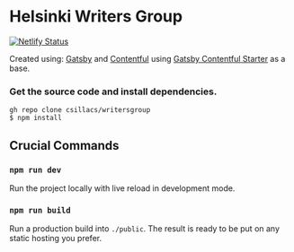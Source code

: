 # Helsinki Writers Group

[![Netlify Status](https://api.netlify.com/api/v1/badges/73f43d73-8994-4f5b-90b1-1df291ac2b89/deploy-status)](https://app.netlify.com/sites/helsinki-writers/deploys)

Created using:
[Gatsby](http://gatsbyjs.com/) 
and [Contentful](https://www.contentful.com)
using [Gatsby Contentful Starter](https://github.com/contentful-userland/gatsby-contentful-starter) as a base.

### Get the source code and install dependencies.

```
gh repo clone csillacs/writersgroup
$ npm install
```

## Crucial Commands

### `npm run dev`

Run the project locally with live reload in development mode.

### `npm run build`

Run a production build into `./public`. The result is ready to be put on any static hosting you prefer.



